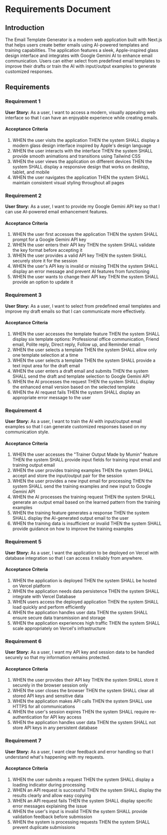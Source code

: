 # Requirements Document

## Introduction

The Email Template Generator is a modern web application built with Next.js that helps users create better emails using AI-powered templates and training capabilities. The application features a sleek, Apple-inspired glass design interface and integrates with Google Gemini AI to enhance email communication. Users can either select from predefined email templates to improve their drafts or train the AI with input/output examples to generate customized responses.

## Requirements

### Requirement 1

**User Story:** As a user, I want to access a modern, visually appealing web interface so that I can have an enjoyable experience while creating emails.

#### Acceptance Criteria

1. WHEN the user visits the application THEN the system SHALL display a modern glass design interface inspired by Apple's design language
2. WHEN the user interacts with the interface THEN the system SHALL provide smooth animations and transitions using Tailwind CSS
3. WHEN the user views the application on different devices THEN the system SHALL display a responsive design that works on desktop, tablet, and mobile
4. WHEN the user navigates the application THEN the system SHALL maintain consistent visual styling throughout all pages

### Requirement 2

**User Story:** As a user, I want to provide my Google Gemini API key so that I can use AI-powered email enhancement features.

#### Acceptance Criteria

1. WHEN the user first accesses the application THEN the system SHALL prompt for a Google Gemini API key
2. WHEN the user enters their API key THEN the system SHALL validate the key format before accepting it
3. WHEN the user provides a valid API key THEN the system SHALL securely store it for the session
4. WHEN the user's API key is invalid or missing THEN the system SHALL display an error message and prevent AI features from functioning
5. WHEN the user wants to change their API key THEN the system SHALL provide an option to update it

### Requirement 3

**User Story:** As a user, I want to select from predefined email templates and improve my draft emails so that I can communicate more effectively.

#### Acceptance Criteria

1. WHEN the user accesses the template feature THEN the system SHALL display six template options: Professional office communication, Friend email, Polite reply, Direct reply, Follow up, and Reminder email
2. WHEN the user selects a template THEN the system SHALL allow only one template selection at a time
3. WHEN the user selects a template THEN the system SHALL provide a text input area for the draft email
4. WHEN the user enters a draft email and submits THEN the system SHALL send the draft and template selection to Google Gemini API
5. WHEN the AI processes the request THEN the system SHALL display the enhanced email version based on the selected template
6. WHEN the AI request fails THEN the system SHALL display an appropriate error message to the user

### Requirement 4

**User Story:** As a user, I want to train the AI with input/output email examples so that I can generate customized responses based on my communication style.

#### Acceptance Criteria

1. WHEN the user accesses the "Trainer Output Made by Mumin" feature THEN the system SHALL provide input fields for training input email and training output email
2. WHEN the user provides training examples THEN the system SHALL accept and store the input/output pair for the session
3. WHEN the user provides a new input email for processing THEN the system SHALL send the training examples and new input to Google Gemini API
4. WHEN the AI processes the training request THEN the system SHALL generate an output email based on the learned pattern from the training examples
5. WHEN the training feature generates a response THEN the system SHALL display the AI-generated output email to the user
6. WHEN the training data is insufficient or invalid THEN the system SHALL provide guidance on how to improve the training examples

### Requirement 5

**User Story:** As a user, I want the application to be deployed on Vercel with database integration so that I can access it reliably from anywhere.

#### Acceptance Criteria

1. WHEN the application is deployed THEN the system SHALL be hosted on Vercel platform
2. WHEN the application needs data persistence THEN the system SHALL integrate with Vercel Database
3. WHEN users access the deployed application THEN the system SHALL load quickly and perform efficiently
4. WHEN the application handles user data THEN the system SHALL ensure secure data transmission and storage
5. WHEN the application experiences high traffic THEN the system SHALL scale appropriately on Vercel's infrastructure

### Requirement 6

**User Story:** As a user, I want my API key and session data to be handled securely so that my information remains protected.

#### Acceptance Criteria

1. WHEN the user provides their API key THEN the system SHALL store it securely in the browser session only
2. WHEN the user closes the browser THEN the system SHALL clear all stored API keys and sensitive data
3. WHEN the application makes API calls THEN the system SHALL use HTTPS for all communications
4. WHEN the user's session expires THEN the system SHALL require re-authentication for API key access
5. WHEN the application handles user data THEN the system SHALL not store API keys in any persistent database

### Requirement 7

**User Story:** As a user, I want clear feedback and error handling so that I understand what's happening with my requests.

#### Acceptance Criteria

1. WHEN the user submits a request THEN the system SHALL display a loading indicator during processing
2. WHEN an API request is successful THEN the system SHALL display the results clearly and allow easy copying
3. WHEN an API request fails THEN the system SHALL display specific error messages explaining the issue
4. WHEN the user's input is invalid THEN the system SHALL provide validation feedback before submission
5. WHEN the system is processing requests THEN the system SHALL prevent duplicate submissions